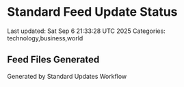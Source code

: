 # Standard Feed Update Status
Last updated: Sat Sep  6 21:33:28 UTC 2025
Categories: technology,business,world

## Feed Files Generated

Generated by Standard Updates Workflow
